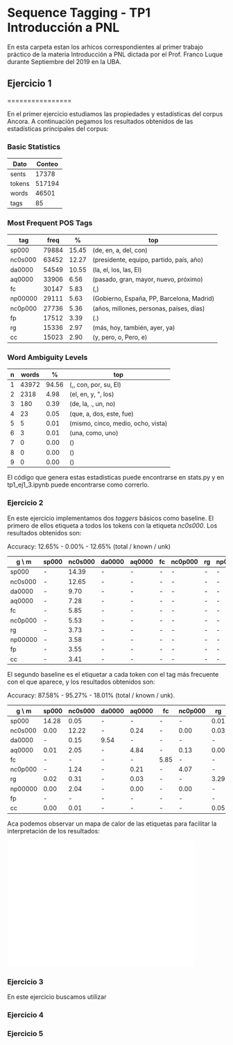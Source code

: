 # Sequence Tagging - TP1 Introducción a PNL

En esta carpeta estan los arhicos correspondientes al primer trabajo práctico de la materia Introducción a PNL dictada por el Prof. Franco Luque durante Septiembre del 2019 en la UBA.

## Ejercicio 1
================

En el primer ejercicio estudiamos las propiedades y estadísticas del corpus Ancora. A continuación pegamos los resultados obtenidos de las estadísticas principales del corpus:

### Basic Statistics
|Dato|Conteo|
|----|------|
|sents| 17378| 
|tokens| 517194|
|words| 46501|
|tags| 85|

### Most Frequent POS Tags
|tag|freq|%|top|
|---|----|-|---|
|sp000|79884|15.45|(de, en, a, del, con)|
|nc0s000|63452|12.27|(presidente, equipo, partido, país, año)|
|da0000|54549|10.55|(la, el, los, las, El)|
|aq0000|33906|6.56|(pasado, gran, mayor, nuevo, próximo)|
|fc|30147|5.83|(,)|
|np00000|29111|5.63|(Gobierno, España, PP, Barcelona, Madrid)|
|nc0p000|27736|5.36|(años, millones, personas, países, días)|
|fp|17512|3.39|(.)|
|rg|15336|2.97|(más, hoy, también, ayer, ya)|
|cc|15023|2.90|(y, pero, o, Pero, e)|

### Word Ambiguity Levels
|n|words|%|top|
|-|-----|-|---|
|1|43972|94.56|(,, con, por, su, El)|
|2|2318|4.98|(el, en, y, ", los)|
|3|180|0.39|(de, la, ., un, no)|
|4|23|0.05|(que, a, dos, este, fue)|
|5|5|0.01|(mismo, cinco, medio, ocho, vista)|
|6|3|0.01|(una, como, uno)|
|7|0|0.00|()|
|8|0|0.00|()|
|9|0|0.00|()|

El código que genera estas estadisticas puede encontrarse en stats.py y en tp1_ej1_3.ipynb puede encontrarse como correrlo.

### Ejercicio 2

En este ejercicio implementamos dos *taggers* básicos como baseline. El primero de ellos etiqueta a todos los tokens con la etiqueta *nc0s000*. Los resultados obtenidos son:


Accuracy: 12.65% - 0.00% - 12.65% (total / known / unk)

|g \ m|sp000|nc0s000|da0000|aq0000|fc|nc0p000|rg|np00000|fp|cc|
|-----|-----|-------|------|------|--|-------|--|-------|--|--|
|sp000|-|14.39|-|-|-|-|-|-|-|-|
|nc0s000|-|12.65|-|-|-|-|-|-|-|-|
|da0000|-|9.70|-|-|-|-|-|-|-|-|
|aq0000|-|7.28|-|-|-|-|-|-|-|-|
|fc|-|5.85|-|-|-|-|-|-|-|-|
|nc0p000|-|5.53|-|-|-|-|-|-|-|-|
|rg|-|3.73|-|-|-|-|-|-|-|-|
|np00000|-|3.58|-|-|-|-|-|-|-|-|
|fp|-|3.55|-|-|-|-|-|-|-|-|
|cc|-|3.41|-|-|-|-|-|-|-|-|


El segundo baseline es el etiquetar a cada token con el tag más frecuente con el que aparece, y los resultados obtenidos son:

Accuracy: 87.58% - 95.27% - 18.01% (total / known / unk).

|g \ m|sp000|nc0s000|da0000|aq0000|fc|nc0p000|rg|np00000|fp|cc|
|-----|-----|-------|------|------|--|-------|--|-------|--|--|
|sp000|14.28|0.05|-|-|-|-|0.01|-|-|-|
|nc0s000|0.00|12.22|-|0.24|-|0.00|0.03|0.00|-|0.00|
|da0000|-|0.15|9.54|-|-|-|-|-|-|-|
|aq0000|0.01|2.05|-|4.84|-|0.13|0.00|-|-|-|
|fc|-|-|-|-|5.85|-|-|-|-|-|
|nc0p000|-|1.24|-|0.21|-|4.07|-|-|-|-|
|rg|0.02|0.31|-|0.03|-|-|3.29|-|-|0.02|
|np00000|0.00|2.04|-|0.00|-|0.00|-|1.52|-|0.00|
|fp|-|-|-|-|-|-|-|-|3.55|-|
|cc|0.00|0.01|-|-|-|-|0.05|0.00|-|3.34|

Aca podemos observar un mapa de calor de las etiquetas para facilitar la interpretación de los resultados:

![hm0](heatmap_0.png)

### Ejercicio 3

En este ejercicio buscamos utilizar 

### Ejercicio 4

### Ejercicio 5
